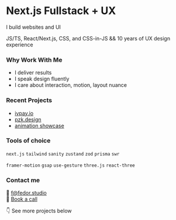 # Next.js Fullstack + UX

I build websites and UI

JS/TS, React/Next.js, CSS, and CSS-in-JS && 10 years of UX design experience

### Why Work With Me

- I deliver results
- I speak design fluently
- I care about interaction, motion, layout nuance

### Recent Projects
- [ivpay.io](https://ivpay.io)
- [pzk.design](https://pzk.design)
- [animation showcase](https://fedor-animations.vercel.app/)

### Tools of choice
`next.js` `tailwind` `sanity` `zustand` `zod` `prisma` `swr` 

`framer-motion` `gsap` `use-gesture` `three.js` `react-three`

### Contact me

📩 f@fedor.studio  
🤙 [Book a call](https://cal.com/fedorivanenko/15min)

👇 See more projects below  
